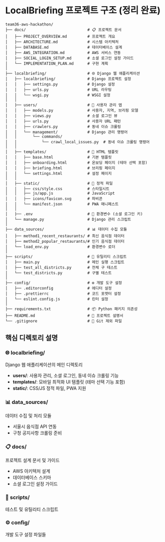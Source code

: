 # LocalBriefing 프로젝트 구조 (정리 완료)

```
team36-aws-hackathon/
├── docs/                           # 📋 프로젝트 문서
│   ├── PROJECT_OVERVIEW.md         # 프로젝트 개요
│   ├── ARCHITECTURE.md             # 시스템 아키텍처
│   ├── DATABASE.md                 # 데이터베이스 설계
│   ├── AWS_INTEGRATION.md          # AWS 서비스 연동
│   ├── SOCIAL_LOGIN_SETUP.md       # 소셜 로그인 설정 가이드
│   └── IMPLEMENTATION_PLAN.md      # 구현 계획
│
├── localbriefing/                  # 🌐 Django 웹 애플리케이션
│   ├── localbriefing/              # Django 프로젝트 설정
│   │   ├── settings.py             # Django 설정
│   │   ├── urls.py                 # URL 라우팅
│   │   └── wsgi.py                 # WSGI 설정
│   │
│   ├── users/                      # 👤 사용자 관리 앱
│   │   ├── models.py               # 사용자, 지역, 브리핑 모델
│   │   ├── views.py                # 소셜 로그인 뷰
│   │   ├── urls.py                 # 사용자 URL 패턴
│   │   ├── crawlers.py             # 동네 이슈 크롤링
│   │   └── management/             # Django 관리 명령어
│   │       └── commands/
│   │           └── crawl_local_issues.py  # 동네 이슈 크롤링 명령어
│   │
│   ├── templates/                  # 🎨 HTML 템플릿
│   │   ├── base.html               # 기본 템플릿
│   │   ├── onboarding.html         # 온보딩 페이지 (테마 선택 포함)
│   │   ├── briefing.html           # 브리핑 페이지
│   │   └── settings.html           # 설정 페이지
│   │
│   ├── static/                     # 📁 정적 파일
│   │   ├── css/style.css           # 스타일시트
│   │   ├── js/app.js               # JavaScript
│   │   ├── icons/favicon.svg       # 파비콘
│   │   └── manifest.json           # PWA 매니페스트
│   │
│   ├── .env                        # 🔐 환경변수 (소셜 로그인 키)
│   └── manage.py                   # Django 관리 스크립트
│
├── data_sources/                   # 📊 데이터 수집 모듈
│   ├── method1_recent_restaurants/ # 최신 음식점 데이터
│   ├── method2_popular_restaurants/# 인기 음식점 데이터
│   └── load_env.py                 # 환경변수 로더
│
├── scripts/                        # 🔧 유틸리티 스크립트
│   ├── main.py                     # 메인 실행 스크립트
│   ├── test_all_districts.py       # 전체 구 테스트
│   └── test_districts.py           # 구별 테스트
│
├── config/                         # ⚙️ 개발 도구 설정
│   ├── .editorconfig               # 에디터 설정
│   ├── .prettierrc                 # 코드 포맷터 설정
│   └── eslint.config.js            # 린터 설정
│
├── requirements.txt                # 📦 Python 패키지 의존성
├── README.md                       # 📖 프로젝트 설명서
└── .gitignore                      # 🚫 Git 제외 파일
```

## 핵심 디렉토리 설명

### 🌐 localbriefing/
Django 웹 애플리케이션의 메인 디렉토리
- **users/**: 사용자 관리, 소셜 로그인, 동네 이슈 크롤링 기능
- **templates/**: 모바일 최적화 UI 템플릿 (테마 선택 기능 포함)
- **static/**: CSS/JS 정적 파일, PWA 지원

### 📊 data_sources/
데이터 수집 및 처리 모듈
- 서울시 음식점 API 연동
- 구청 공지사항 크롤링 준비

### 📋 docs/
프로젝트 설계 문서 및 가이드
- AWS 아키텍처 설계
- 데이터베이스 스키마
- 소셜 로그인 설정 가이드

### 🔧 scripts/
테스트 및 유틸리티 스크립트

### ⚙️ config/
개발 도구 설정 파일들